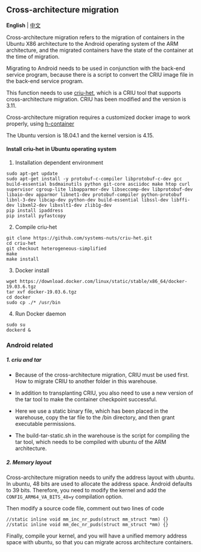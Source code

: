 ## Cross-architecture migration

**English** | [中文](README_CN.md)

Cross-architecture migration refers to the migration of containers in the Ubuntu X86 architecture to the Android operating system of the ARM architecture, and the migrated containers have the state of the container at the time of migration.

Migrating to Android needs to be used in conjunction with the back-end service program, because there is a script to convert the CRIU image file in the back-end service program.

This function needs to use [criu-het](https://github.com/systems-nuts/criu-het), which is a CRIU tool that supports cross-architecture migration. CRIU has been modified and the version is 3.11.

Cross-architecture migration requires a customized docker image to work properly, using [h-container](https://github.com/systems-nuts/hcontainer-tutorial)

The Ubuntu version is 18.04.1 and the kernel version is 4.15.

#### Install criu-het in Ubuntu operating system

1. Installation dependent environment

```shell
sudo apt-get update
sudo apt-get install -y protobuf-c-compiler libprotobuf-c-dev gcc build-essential bsdmainutils python git-core asciidoc make htop curl supervisor cgroup-lite libapparmor-dev libseccomp-dev libprotobuf-dev libaio-dev apparmor libnet1-dev protobuf-compiler python-protobuf libnl-3-dev libcap-dev python-dev build-essential libssl-dev libffi-dev libxml2-dev libxslt1-dev zlib1g-dev
pip install ipaddress
pip install pyfastcopy
```

2. Compile criu-het

```shell
git clone https://github.com/systems-nuts/criu-het.git
cd criu-het
git checkout heterogeneous-simplified
make
make install
```

3. Docker install

```shell
wget https://download.docker.com/linux/static/stable/x86_64/docker-19.03.6.tgz
tar xvf docker-19.03.6.tgz
cd docker
sudo cp ./* /usr/bin
```

4. Run Docker daemon

```shell
sudo su
dockerd &
```

### Android related

##### 1. criu and tar

* Because of the cross-architecture migration, CRIU must be used first. How to migrate CRIU to another folder in this warehouse.

* In addition to transplanting CRIU, you also need to use a new version of the tar tool to make the container checkpoint successful.

* Here we use a static binary file, which has been placed in the warehouse, copy the tar file to the /bin directory, and then grant executable permissions.

* The build-tar-static.sh in the warehouse is the script for compiling the tar tool, which needs to be compiled with ubuntu of the ARM architecture.

##### 2. Memory layout

Cross-architecture migration needs to unify the address layout with ubuntu. In ubuntu, 48 bits are used to allocate the address space. Android defaults to 39 bits. Therefore, you need to modify the kernel and add the `CONFIG_ARM64_VA_BITS_48=y` compilation option.

Then modify a source code file, comment out two lines of code

```
//static inline void mm_inc_nr_puds(struct mm_struct *mm) {}
//static inline void mm_dec_nr_puds(struct mm_struct *mm) {}
```

Finally, compile your kernel, and you will have a unified memory address space with ubuntu, so that you can migrate across architecture containers.